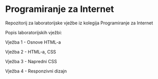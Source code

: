 # Programiranje za Internet
Repozitorij za laboratorijske vježbe iz kolegija Programiranje za Internet

Popis laboratorijskih vježbi:

Vježba 1 - Osnove HTML-a

Vježba 2 - HTML-a, CSS

Vježba 3 - Napredni CSS

Vježba 4 - Responzivni dizajn
